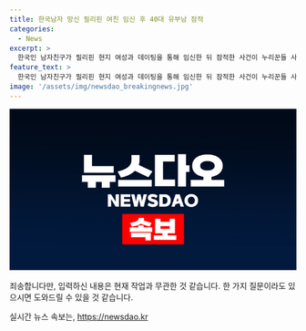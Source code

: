 ```yaml
---
title: 한국남자 망신 필리핀 여친 임신 후 40대 유부남 잠적
categories:
  - News
excerpt: >
  한국인 남자친구가 필리핀 현지 여성과 데이팅을 통해 임신한 뒤 잠적한 사건이 누리꾼들 사이에서 논란이 일고 있다. A씨는 23세로 40대 유부남과 임신한 후 그의 잠적으로 고통받고 있으며, 유튜버들은 B씨를 추적해 그의 실명을 공개했다. A씨는 최소한 양육비를 받고 싶다고 호소하며, 누리꾼들은 이에 분노하며 비난을 쏟아냈다. 해당 사건으로 인해 한국인들에게 좋지 않은 이미지가 떠오르고 있다. (단어수: 88)
feature_text: >
  한국인 남자친구가 필리핀 현지 여성과 데이팅을 통해 임신한 뒤 잠적한 사건이 누리꾼들 사이에서 논란이 일고 있다. A씨는 23세로 40대 유부남과 임신한 후 그의 잠적으로 고통받고 있으며, 유튜버들은 B씨를 추적해 그의 실명을 공개했다. A씨는 최소한 양육비를 받고 싶다고 호소하며, 누리꾼들은 이에 분노하며 비난을 쏟아냈다. 해당 사건으로 인해 한국인들에게 좋지 않은 이미지가 떠오르고 있다. (단어수: 88)
image: '/assets/img/newsdao_breakingnews.jpg'
---
```


<p><img src="/assets/img/newsdao_breakingnews.jpg" alt="cryptoinkorea 속보" /></p>

<p>죄송합니다만, 입력하신 내용은 현재 작업과 무관한 것 같습니다. 한 가지 질문이라도 있으시면 도와드릴 수 있을 것 같습니다.</p>
실시간 뉴스 속보는, <a href="https://newsdao.kr" rel="dofollow">https://newsdao.kr</a>


